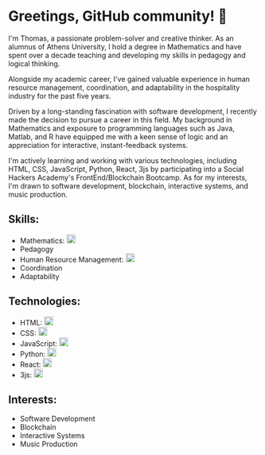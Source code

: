 # Greetings, GitHub community! 👋

I'm Thomas, a passionate problem-solver and creative thinker. As an alumnus of Athens University, I hold a degree in Mathematics and have spent over a decade teaching and developing my skills in pedagogy and logical thinking.

Alongside my academic career, I've gained valuable experience in human resource management, coordination, and adaptability in the hospitality industry for the past five years.

Driven by a long-standing fascination with software development, I recently made the decision to pursue a career in this field. My background in Mathematics and exposure to programming languages such as Java, Matlab, and R have equipped me with a keen sense of logic and an appreciation for interactive, instant-feedback systems.

I'm actively learning and working with various technologies, including HTML, CSS, JavaScript, Python, React, 3js by participating into a Social Hackers Academy's FrontEnd/Blockchain  Bootcamp. As for my interests, I'm drawn to software development, blockchain, interactive systems, and music production.

## Skills:

- Mathematics: <img src="https://upload.wikimedia.org/wikipedia/commons/thumb/f/fd/Math_2.png/640px-Math_2.png" width="18px" height="18px"/>
- Pedagogy
- Human Resource Management: <img src="https://upload.wikimedia.org/wikipedia/commons/thumb/b/b0/Human_resources.png/640px-Human_resources.png" width="18px" height="18px"/>
- Coordination
- Adaptability

## Technologies:

- HTML: <img src="https://upload.wikimedia.org/wikipedia/commons/3/38/HTML5_Badge.svg" width="18px" height="18px"/>
- CSS: <img src="https://upload.wikimedia.org/wikipedia/commons/d/d5/CSS3_logo_and_wordmark.svg" width="18px" height="18px"/>
- JavaScript: <img src="https://upload.wikimedia.org/wikipedia/commons/6/6a/JavaScript-logo.png" width="18px" height="18px"/>
- Python: <img src="https://upload.wikimedia.org/wikipedia/commons/0/0a/Python.svg" width="18px" height="18px"/>
- React: <img src="https://upload.wikimedia.org/wikipedia/commons/a/a7/React-icon.svg" width="18px" height="18px"/>
- 3js: <img src="https://upload.wikimedia.org/wikipedia/commons/thumb/3/3f/Three.js_Icon.svg/512px-Three.js_Icon.svg.png?20211115112438" width="18px" height="18px"/>

## Interests:

- Software Development
- Blockchain
- Interactive Systems
- Music Production
